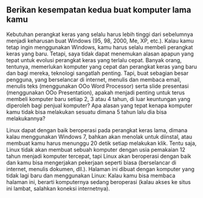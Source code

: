 



<h2>Berikan kesempatan kedua buat komputer lama kamu</h2>

Kebutuhan perangkat keras yang selalu harus lebih tinggi dari sebelumnya menjadi keharusan buat Windows (95, 98, 2000, Me, XP, etc.). Kalau kamu tetap ingin menggunakan Windows, kamu harus selalu membeli perangkat keras yang baru. Tetapi, saya tidak dapat menemukan alasan apapun yang tepat untuk evolusi perangkat keras yang terlalu cepat. Banyak orang, tentunya, memerlukan komputer yang cepat dan perangkat keras yang baru dan bagi mereka, teknologi sangatlah penting. Tapi, buat sebagian besar pengguna, yang berselancar di internet, menulis dan membaca email, menulis teks (menggunakan OOo Word Processor) serta slide presentasi (menggunakan OOo Presentation), apakah menjadi penting untuk terus membeli komputer baru setiap 2, 3 atau 4 tahun, di luar keuntungan yang diperoleh bagi penjual komputer? Apa alasan yang tepat kenapa komputer kamu tidak bisa melakukan sesuatu dimana 5 tahun lalu dia bisa melakukannya? 

Linux dapat dengan baik beroperasi pada perangkat keras lama, dimana kalau menggunakan Windows 7, bahkan akan menolak untuk diinstal, atau membuat kamu harus menunggu 20 detik setiap melakukan klik. Tentu saja, Linux tidak akan membuat sebuah komputer dengan usia pemakaian 12 tahun menjadi komputer tercepat, tapi Linux akan beroperasi dengan baik dan kamu bisa mengerjakan pekerjaan seperti biasa (berselancar di internet, menulis dokumen, dll.). Halaman ini dibuat dengan komputer yang tidak lagi baru dan menggunakan Linux: Kalau kamu bisa membaca halaman ini, berarti komputernya sedang beroperasi (kalau akses ke situs ini lambat, salahkan koneksi internetnya).





